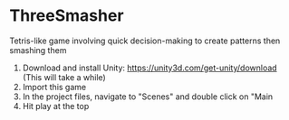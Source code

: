 # ThreeSmasher
Tetris-like game involving quick decision-making to create patterns then smashing them

1) Download and install Unity: https://unity3d.com/get-unity/download (This will take a while)
2) Import this game
3) In the project files, navigate to "Scenes" and double click on "Main
4) Hit play at the top

